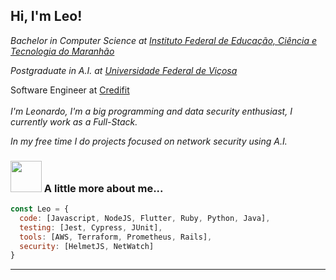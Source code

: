 <h2> Hi, I'm Leo! </h2>
<p><em>Bachelor in Computer Science at <a href="https://caxias.ifma.edu.br/">Instituto Federal de Educação, Ciência e Tecnologia do Maranhão</a></em></p>
<p><em> Postgraduate in A.I. at <a href="https://www.ufv.br/">Universidade Federal de Viçosa</a></em></p>
Software Engineer at <a href="https://www.credifit.com.br/">Credifit</a>
</br>
</br>
<i> I'm Leonardo, I'm a big programming and data security enthusiast, I currently work as a Full-Stack.
  
In my free time I do projects focused on network security using A.I.
</i>
</em></p>

### <img src="https://media.giphy.com/media/VgCDAzcKvsR6OM0uWg/giphy.gif" width="50"> A little more about me...  

```javascript
const Leo = {
  code: [Javascript, NodeJS, Flutter, Ruby, Python, Java],
  testing: [Jest, Cypress, JUnit],
  tools: [AWS, Terraform, Prometheus, Rails],
  security: [HelmetJS, NetWatch]
}
```


  ---
